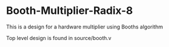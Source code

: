 # Booth-Multiplier-Radix-8

This is a design for a hardware multiplier using Booths algorithm

Top level design is found in source/booth.v

